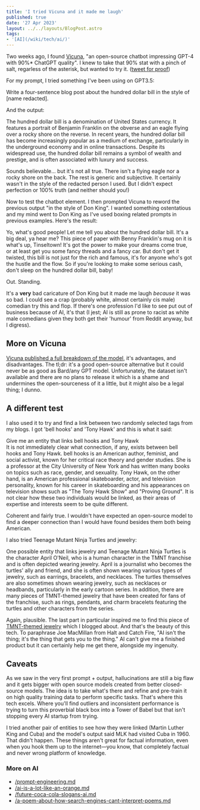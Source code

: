 ```yaml
---
title: 'I tried Vicuna and it made me laugh'
published: true
date: '27 Apr 2023'
layout: ../../layouts/BlogPost.astro
tags:
- '[AI](/wiki/tech/ai/)'
---
```


Two weeks ago, I found [Vicuna](https://chat.lmsys.org/), "an open-source chatbot impressing GPT-4 with 90%* ChatGPT quality". I knew to take that 90% stat with a pinch of salt, regarless of the asterisk, but wanted to try it. ([tweet for proof](https://twitter.com/LukeDavisSEO/status/1646540360670228482))

For my prompt, I tried something I've been using on GPT3.5:

<div class="prompt-box">Write a four-sentence blog post about the hundred dollar bill in the style of [name redacted].</div>

And the output:

<div class="output-box">The hundred dollar bill is a denomination of United States currency. It features a portrait of Benjamin Franklin on the obverse and an eagle flying over a rocky shore on the reverse. In recent years, the hundred dollar bill has become increasingly popular as a medium of exchange, particularly in the underground economy and in online transactions. Despite its widespread use, the hundred dollar bill remains a symbol of wealth and prestige, and is often associated with luxury and success.</div>

Sounds believable... but it's not all true. There isn't a flying eagle nor a rocky shore on the back. The rest is generic and subjective. It certainly wasn't in the style of the redacted person I used. But I didn't expect perfection or 100% truth (and neither should you!)

Now to test the chatbot element. I then prompted Vicuna to reword the previous output "in the style of Don King". I wanted something ostentatious and my mind went to Don King as I've used boxing related prompts in previous examples. Here's the result:

<div class="output-box">Yo, what's good people! Let me tell you about the hundred dollar bill. It's a big deal, ya hear me? This piece of paper with Benny Franklin's mug on it is what's up, Tinseltown! It's got the power to make your dreams come true, or at least get you some fancy threads and a fancy car. But don't get it twisted, this bill is not just for the rich and famous, it's for anyone who's got the hustle and the flow. So if you're looking to make some serious cash, don't sleep on the hundred dollar bill, baby!</div>

Out. Standing.

It's a **very** bad caricature of Don King but it made me laugh _because_ it was so bad. I could see a crap (probably white, almost certainly cis male) comedian try this and flop. If there's one profession I'd like to see put out of business because of AI, it's that (I jest; AI is still as prone to racist as white male comedians given they both get their 'humour' from Reddit anyway, but I digress).

## More on Vicuna

[Vicuna published a full breakdown of the model](https://vicuna.lmsys.org/), it's advantages, and disadvantages. The tl;dr: it's a good open-source alternative but it could never be as good as Bard/any GPT model. Unfortunately, the dataset isn't available and there are no plans to release it which is a shame and undermines the open-sourceness of it a little, but it might also be a legal thing; I dunno.

## A different test

I also used it to try and find a link between two randomly selected tags from my blogs. I got 'bell hooks' and 'Tony Hawk' and this is what it said:

<div class="prompt-box">Give me an entity that links bell hooks and Tony Hawk</div>
<div class="output-box">It is not immediately clear what connection, if any, exists between bell hooks and Tony Hawk. bell hooks is an American author, feminist, and social activist, known for her
critical race theory and gender studies. She is a professor at the City University of New York and has written many books on topics such as race, gender, and sexuality. Tony
Hawk, on the other hand, is an American professional skateboarder, actor, and television personality, known for his career in skateboarding and his appearances on
television shows such as "The Tony Hawk Show" and "Proving Ground". It is not clear how these two individuals would be linked, as their areas of expertise and interests
seem to be quite different.</div>

Coherent and fairly true. I wouldn't have expected an open-source model to find a deeper connection than I would have found besides them both being American.

I also tried Teenage Mutant Ninja Turtles and jewelry:

<div class="output-box">One possible entity that links jewelry and Teenage Mutant Ninja Turtles is the character April O'Neil, who is a human character in the TMNT franchise and is often depicted wearing jewelry. April is a journalist who becomes the turtles' ally and friend, and she is often shown wearing various types of jewelry, such as earrings, bracelets, and necklaces. The turtles themselves are also sometimes shown wearing jewelry, such as necklaces or headbands, particularly in the early cartoon series. In addition, there are many pieces of TMNT-themed jewelry that have been created for fans of the franchise, such as rings, pendants, and charm bracelets featuring the turtles and other characters from the series.</div>

Again, plausible. The last part in particular inspired me to find this piece of [TMNT-themed jewelry](https://cultrface.co.uk/check-out-this-iced-tmnt-pendant/) which I blogged about. And that's the beauty of this tech. To paraphrase Joe MacMillan from Halt and Catch Fire, "AI isn't the thing; it's the thing that gets you to the thing." AI can't give me a finished product but it can certainly help me get there, alongside my ingenuity.

## Caveats

As we saw in the very first prompt + output, hallucinations are still a big flaw and it gets bigger with open source models created from better closed-source models. The idea is to take what's there and refine and pre-train it on high quality training data to perform specific tasks. That's where this tech excels. Where you'll find outliers and inconsistent performance is trying to turn this proverbial black box into a Tower of Babel but that isn't stopping every AI startup from trying.

I tried another pair of entities to see how they were linked (Martin Luther King and Cuba) and the model's output said MLK had visited Cuba in 1960. That didn't happen. These things aren't great for factual information, even when you hook them up to the internet—you know, that completely factual and never wrong platform of knowledge.

### More on AI

* [/prompt-engineering.md](/post/prompt-engineering/)
* [/ai-is-a-lot-like-an-orange.md](/post/ai-is-a-lot-like-an-orange)
* [/future-coca-cola-slogans-ai.md](/post/future-coca-cola-slogans-ai/)
* [/a-poem-about-how-search-engines-cant-interpret-poems.md](/post/a-poem-about-how-search-engines-cant-interpret-poems/)